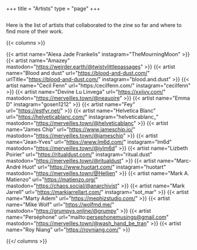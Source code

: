 +++
title = "Artists"
type = "page"
+++

<div class="small-separator medium-padding-top">
  <img src="/img/small-separator.png" alt="" />
</div>
<p>
  Here is the list of artists that collaborated to the zine so far and where to find more of their work.
</p>

{{< columns >}}

{{< artist name="Alexa Jade Frankelis" instagram="TheMourningMoon" >}}
{{< artist name="Amazey" mastodon="https://weirder.earth/@twistylittlepassages" >}}
{{< artist name="Blood and dust" url="https://blood-and-dust.com/" urlTitle="https://blood-and-dust.com/" instagram="blood.and.dust" >}}
{{< artist name="Cecil Fenn" url="https:/cecilfenn.com/" instagram="cecilfenn" >}}
{{< artist name="Devine Lu Linvega" url="https://xxiivv.com/" mastodon="https://merveilles.town/@neauoire" >}}
{{< artist name="Emma D" instagram="gosen1212" >}}
{{< artist name="Fey" url="https://estfyr.net/" >}}
{{< artist name="Helvetica Blanc" url="https://helveticablanc.com/" instagram="helveticablanc_" mastodon="https://merveilles.town/@helveticablanc" >}}
{{< artist name="James Chip" url="https://www.jameschip.io/" mastodon="https://merveilles.town/@jameschip" >}}
{{< artist name="Jean-Yves" url="https://www.lm6d.com/" instagram="lm6d" mastodon="https://merveilles.town/@jylm6d" >}}
{{< artist name="Lizbeth Poirier" url="https://ritualdust.com/" instagram="ritual.dust" mastodon="https://merveilles.town/@ritualdust" >}}
{{< artist name="Marc-André Huot" url="https://www.huotart.com/" instagram="huotart" mastodon="https://merveilles.town/@Hellien" >}}
{{< artist name="Mark A. Matienzo" url="https://matienzo.org/" mastodon="https://chaos.social/@anarchivist" >}}
{{< artist name="Mark Jarrell" url="https://markjarrellart.com/" instagram="sot_mar" >}}
{{< artist name="Marty Adem" url="https://mephizstudio.com/" >}}
{{< artist name="Mike Wolf" url="https://wolfmd.me/" mastodon="https://grumpys.online/@grumpy" >}}
{{< artist name="Perséphone" url="mailto:persephonemusings@gmail.com" mastodon="https://merveilles.town/@wash_hand_be_tran" >}}
{{< artist name="Roy Niang" url="https://royniang.com/" >}}

{{</ columns >}}
